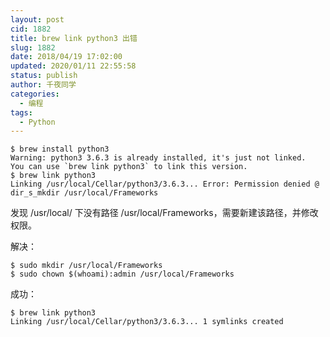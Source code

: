 ```yaml
---
layout: post
cid: 1882
title: brew link python3 出错
slug: 1882
date: 2018/04/19 17:02:00
updated: 2020/01/11 22:55:58
status: publish
author: 千夜同学
categories: 
  - 编程
tags: 
  - Python
---
```



```
$ brew install python3
Warning: python3 3.6.3 is already installed, it's just not linked.
You can use `brew link python3` to link this version.
$ brew link python3
Linking /usr/local/Cellar/python3/3.6.3... Error: Permission denied @ dir_s_mkdir /usr/local/Frameworks
```

发现 /usr/local/ 下没有路径 /usr/local/Frameworks，需要新建该路径，并修改权限。

解决：

```
$ sudo mkdir /usr/local/Frameworks
$ sudo chown $(whoami):admin /usr/local/Frameworks
```

成功：

```
$ brew link python3
Linking /usr/local/Cellar/python3/3.6.3... 1 symlinks created
```
